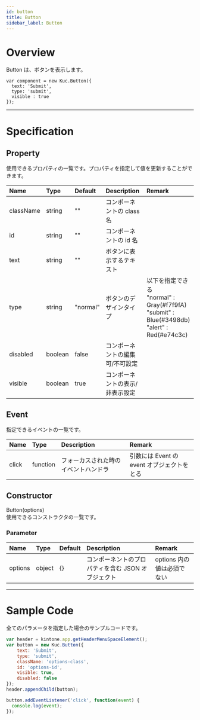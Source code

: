 ```yaml
---
id: button
title: Button
sidebar_label: Button
---
```


# Overview

Button は、ボタンを表示します。

```KUCComponentRenderer {"id":"button_render"}
var component = new Kuc.Button({
  text: 'Submit',
  type: 'submit',
  visible : true
});
```

---

# Specification

## Property

使用できるプロパティの一覧です。プロパティを指定して値を更新することができます。

| Name | Type | Default | Description | Remark |
| :--- | :--- | :--- | :--- | :--- |
| className | string | "" | コンポーネントの class 名 |  |
| id | string | "" | コンポーネントの id 名 |  |
| text | string | "" | ボタンに表示するテキスト ||
| type | string | "normal" | ボタンのデザインタイプ | 以下を指定できる<br>"normal" : Gray(#f7f9fA)<br>"submit" : Blue(#3498db)<br>"alert" : Red(#e74c3c) |
| disabled | boolean | false | コンポーネントの編集可/不可設定 ||
| visible | boolean | true | コンポーネントの表示/非表示設定 ||

## Event

指定できるイベントの一覧です。

| Name | Type | Description | Remark |
| :--- | :--- | :--- | :--- |
| click | function | フォーカスされた時のイベントハンドラ | 引数には Event の event オブジェクトをとる |

## Constructor

Button(options)  
使用できるコンストラクタの一覧です。

### Parameter

| Name | Type | Default | Description | Remark |
| :--- | :--- | :--- | :--- | :--- |
| options | object | {} | コンポーネントのプロパティを含む JSON オブジェクト | options 内の値は必須でない |

---

# Sample Code

全てのパラメータを指定した場合のサンプルコードです。

```javascript
var header = kintone.app.getHeaderMenuSpaceElement();
var button = new Kuc.Button({
    text: 'Submit',
    type: 'submit',
    className: 'options-class',
    id: 'options-id',
    visible: true,
    disabled: false
});
header.appendChild(button);

button.addEventListener('click', function(event) {
  console.log(event);
});
```
